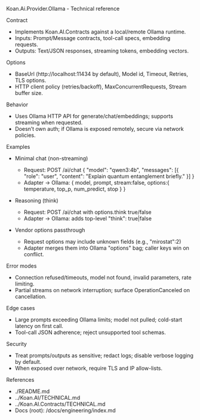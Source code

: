 Koan.Ai.Provider.Ollama - Technical reference

Contract

- Implements Koan.AI.Contracts against a local/remote Ollama runtime.
- Inputs: Prompt/Message contracts, tool-call specs, embedding requests.
- Outputs: Text/JSON responses, streaming tokens, embedding vectors.

Options

- BaseUrl (http://localhost:11434 by default), Model id, Timeout, Retries, TLS options.
- HTTP client policy (retries/backoff), MaxConcurrentRequests, Stream buffer size.

Behavior

- Uses Ollama HTTP API for generate/chat/embeddings; supports streaming when requested.
- Doesn’t own auth; if Ollama is exposed remotely, secure via network policies.

Examples

- Minimal chat (non-streaming)

  - Request: POST /ai/chat
    {
    "model": "qwen3:4b",
    "messages": [{ "role": "user", "content": "Explain quantum entanglement briefly." }]
    }
  - Adapter → Ollama: { model, prompt, stream:false, options:{ temperature, top_p, num_predict, stop } }

- Reasoning (think)

  - Request: POST /ai/chat with options.think true/false
  - Adapter → Ollama: adds top-level "think": true|false

- Vendor options passthrough
  - Request options may include unknown fields (e.g., "mirostat":2)
  - Adapter merges them into Ollama "options" bag; caller keys win on conflict.

Error modes

- Connection refused/timeouts, model not found, invalid parameters, rate limiting.
- Partial streams on network interruption; surface OperationCanceled on cancellation.

Edge cases

- Large prompts exceeding Ollama limits; model not pulled; cold-start latency on first call.
- Tool-call JSON adherence; reject unsupported tool schemas.

Security

- Treat prompts/outputs as sensitive; redact logs; disable verbose logging by default.
- When exposed over network, require TLS and IP allow-lists.

References

- ./README.md
- ../Koan.AI/TECHNICAL.md
- ../Koan.AI.Contracts/TECHNICAL.md
- Docs (root): /docs/engineering/index.md
